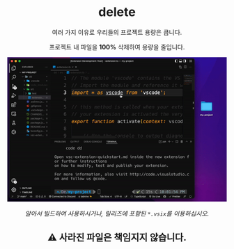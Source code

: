 <div style="text-align: center">
<h1>delete</h1>
여러 가지 이유로 우리들의 프로젝트 용량은 큽니다.

프로젝트 내 파일을 **100%** 삭제하여 용량을 줄입니다.

![](img/dd.gif)

*알아서 빌드하여 사용하시거나, 릴리즈에 포함된 `*.vsix`를 이용하십시오.*
<br>
<h2>⚠️ 사라진 파일은 책임지지 않습니다.</h2>
</div>